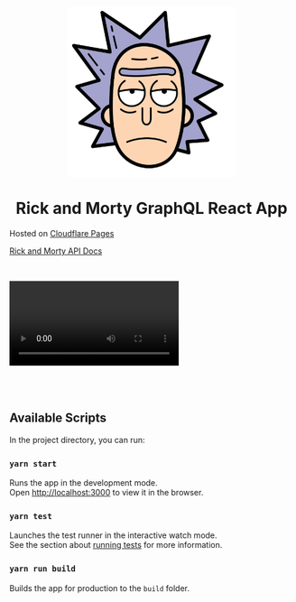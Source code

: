 <div align="center">
  <img src="https://raw.githubusercontent.com/mustafaabobakr/rickandmorty_graphql/master/public/logo.svg" alt="Rick and Morty GraphQL React App" width="300" align="center" />
</div>

<h1 align="center">
 Rick and Morty GraphQL React App
</h1>

Hosted on [Cloudflare Pages](https://pages.cloudflare.com/)

[Rick and Morty API Docs](https://rickandmortyapi.com/documentation/)

<br />

<video src="https://user-images.githubusercontent.com/27288406/209480130-c72d6509-2fdf-46af-b89c-db2ff4277b94.mp4"></video>

<br />
<br />

## Available Scripts

In the project directory, you can run:

### `yarn start`

Runs the app in the development mode.\
Open [http://localhost:3000](http://localhost:3000) to view it in the browser.

### `yarn test`

Launches the test runner in the interactive watch mode.\
See the section about [running tests](https://facebook.github.io/create-react-app/docs/running-tests) for more information.

### `yarn run build`

Builds the app for production to the `build` folder.
